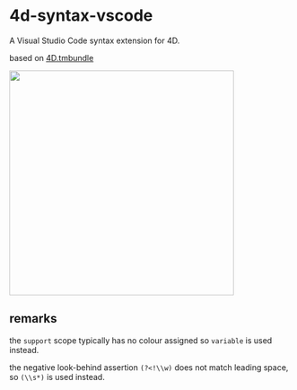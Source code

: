 # 4d-syntax-vscode
A Visual Studio Code syntax extension for 4D.

based on [4D.tmbundle](https://github.com/miyako/4D.tmbundle)

<img src="https://github.com/user-attachments/assets/1235826e-6a98-49fb-8719-1a2f995cdd60" width=400 height=auto />


## remarks

the `support` scope typically has no colour assigned so `variable` is used instead.  

the negative look-behind assertion `(?<!\\w)` does not match leading space, so `(\\s*)` is used instead.

